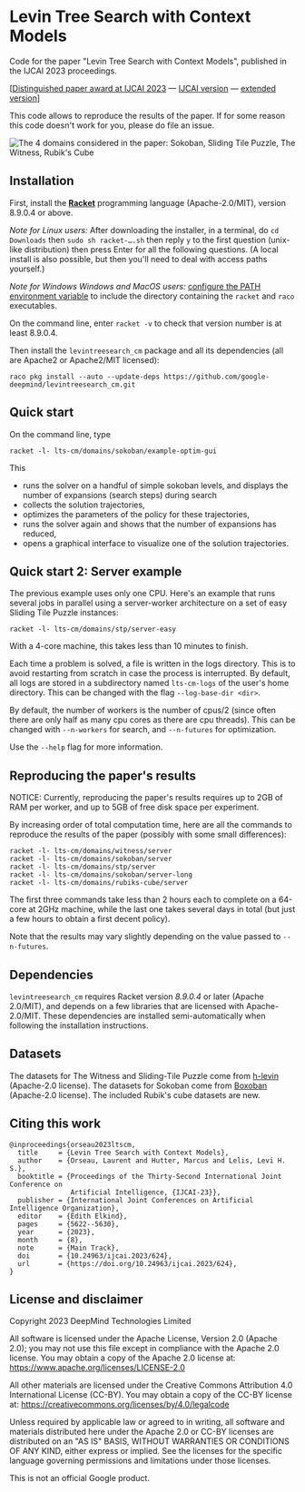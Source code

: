 # Levin Tree Search with Context Models

Code for the paper "Levin Tree Search with Context Models", published in the IJCAI 2023 proceedings.

[[Distinguished paper award at IJCAI 2023](https://ijcai-23.org/distinguished-paper-awards/) — 
[IJCAI version](https://www.ijcai.org/proceedings/2023/0624) —
[extended version](https://arxiv.org/abs/2305.16945)]

This code allows to reproduce the results of the paper. 
If for some reason this code doesn't work for you, please do file an issue.

![The 4 domains considered in the paper: Sokoban, Sliding Tile Puzzle, The Witness, Rubik's Cube](lts-cm/img/domains.png)

## Installation

First, install the [**Racket**](https://racket-lang.org/) programming language
(Apache-2.0/MIT), version 8.9.0.4 or above.

*Note for Linux users:*
After downloading the installer, in a terminal, do `cd Downloads` then
`sudo sh racket-….sh` then reply `y`
to the first question (unix-like distribution) then press Enter for all
the following questions.
(A local install is also possible, but then you'll need to deal with
access paths yourself.)

*Note for Windows Windows and MacOS users:*
[configure the PATH environment variable](https://github.com/racket/racket/wiki/Configure-Command-Line-for-Racket)
to include the directory containing the `racket` and `raco` executables.

On the command line, enter `racket -v` to check that version number is at least
8.9.0.4.

Then install the `levintreesearch_cm` package and all
its dependencies (all are Apache2 or Apache2/MIT licensed):

```shell
raco pkg install --auto --update-deps https://github.com/google-deepmind/levintreesearch_cm.git
```

## Quick start

On the command line, type

```shell
racket -l- lts-cm/domains/sokoban/example-optim-gui
```
This 
* runs the solver on a handful of simple sokoban levels, and displays
  the number of expansions (search steps) during search
* collects the solution trajectories,
* optimizes the parameters of the policy for these trajectories,
* runs the solver again and shows that the number of expansions has 
  reduced,
* opens a graphical interface to visualize one of the
  solution trajectories.

## Quick start 2: Server example

The previous example uses only one CPU.
Here's an example that runs several jobs in parallel using a server-worker
architecture on a set of easy Sliding Tile Puzzle instances:

```shell
racket -l- lts-cm/domains/stp/server-easy
```

With a 4-core machine, this takes less than 10 minutes to finish.

Each time a problem is solved, a file is written in the logs directory.
This is to avoid restarting from scratch in case the process is interrupted.
By default, all logs are stored in a subdirectory named `lts-cm-logs`
of the user's home directory.
This can be changed with the flag `--log-base-dir <dir>`.

By default, the number of workers is the number of cpus/2 (since often there 
are only half as many cpu cores as there are cpu threads). This can be changed
with `--n-workers` for search, and `--n-futures` for optimization.

Use the `--help` flag for more information.

## Reproducing the paper's results

NOTICE: Currently, reproducing the paper's results requires up to 2GB 
of RAM per worker, and up to 5GB of free disk space per experiment.

By increasing order of total computation time, here are all the commands to 
reproduce the results of the paper (possibly with some small differences):

```shell
racket -l- lts-cm/domains/witness/server
racket -l- lts-cm/domains/sokoban/server
racket -l- lts-cm/domains/stp/server
racket -l- lts-cm/domains/sokoban/server-long
racket -l- lts-cm/domains/rubiks-cube/server
```

The first three commands take less than 2 hours each to complete on a 64-core 
at 2GHz machine, while the last one takes several days in total (but just a few 
hours to obtain a first decent policy).

Note that the results may vary slightly depending on the value passed to
`--n-futures`.

## Dependencies

`levintreesearch_cm` requires Racket version *8.9.0.4* or later
(Apache 2.0/MIT), and depends on a few libraries that are licensed with 
Apache-2.0/MIT.
These dependencies are installed semi-automatically when following the
installation instructions.

## Datasets

The datasets for The Witness and Sliding-Tile Puzzle come from
[h-levin](https://github.com/levilelis/h-levin) (Apache-2.0 license).
The datasets for Sokoban come from
[Boxoban](https://github.com/deepmind/boxoban-levels)
(Apache-2.0 license).
The included Rubik's cube datasets are new.

## Citing this work

```
@inproceedings{orseau2023ltscm,
  title     = {Levin Tree Search with Context Models},
  author    = {Orseau, Laurent and Hutter, Marcus and Lelis, Levi H. S.},
  booktitle = {Proceedings of the Thirty-Second International Joint Conference on
               Artificial Intelligence, {IJCAI-23}},
  publisher = {International Joint Conferences on Artificial Intelligence Organization},
  editor    = {Edith Elkind},
  pages     = {5622--5630},
  year      = {2023},
  month     = {8},
  note      = {Main Track},
  doi       = {10.24963/ijcai.2023/624},
  url       = {https://doi.org/10.24963/ijcai.2023/624},
}
```

## License and disclaimer

Copyright 2023 DeepMind Technologies Limited

All software is licensed under the Apache License, Version 2.0 (Apache 2.0);
you may not use this file except in compliance with the Apache 2.0 license.
You may obtain a copy of the Apache 2.0 license at:
https://www.apache.org/licenses/LICENSE-2.0

All other materials are licensed under the Creative Commons Attribution 4.0
International License (CC-BY). You may obtain a copy of the CC-BY license at:
https://creativecommons.org/licenses/by/4.0/legalcode

Unless required by applicable law or agreed to in writing, all software and
materials distributed here under the Apache 2.0 or CC-BY licenses are
distributed on an "AS IS" BASIS, WITHOUT WARRANTIES OR CONDITIONS OF ANY KIND,
either express or implied. See the licenses for the specific language governing
permissions and limitations under those licenses.

This is not an official Google product.

